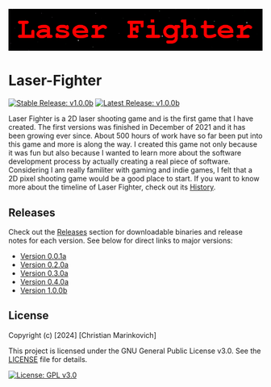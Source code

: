 ![Splash Text](img/Laser_Fighter_Splash_Text.png)

# Laser-Fighter

[![Stable Release: v1.0.0b](https://img.shields.io/badge/Stable-v1.0.0b-brightgreen.svg)](https://github.com/Christian2147/Laser-Fighter/releases/download/v1.0.0/Laser.Fighter.v1.0.0b.zip) [![Latest Release: v1.0.0b](https://img.shields.io/badge/Latest-v1.0.0b-red.svg)](https://github.com/Christian2147/Laser-Fighter/releases/download/v1.0.0/Laser.Fighter.v1.0.0b.zip)

Laser Fighter is a 2D laser shooting game and is the first game that I have created. The first versions was finished in December of 2021 and it has been growing ever since. About 500 hours of work have so far been put into this game and more is along the way. I created this game not only because it was fun but also because I wanted to learn more about the software development process by actually creating a real piece of software. Considering I am really familiter with gaming and indie games, I felt that a 2D pixel shooting game would be a good place to start. If you want to know more about the timeline of Laser Fighter, check out its [History](./Docs/HISTORY.md).

## Releases

Check out the [Releases](https://github.com/Christian2147/Laser-Fighter/releases) section for downloadable binaries and release notes for each version. See below for direct links to major versions:

- [Version 0.0.1a](https://github.com/Christian2147/Laser-Fighter/releases/tag/v0.0.1)
- [Version 0.2.0a](https://github.com/Christian2147/Laser-Fighter/releases/tag/v0.2.0)
- [Version 0.3.0a](https://github.com/Christian2147/Laser-Fighter/releases/tag/v0.3.0)
- [Version 0.4.0a](https://github.com/Christian2147/Laser-Fighter/releases/tag/v0.4.0)
- [Version 1.0.0b](https://github.com/Christian2147/Laser-Fighter/releases/tag/v1.0.0)

## License

Copyright (c) [2024] [Christian Marinkovich]

This project is licensed under the GNU General Public License v3.0. See the [LICENSE](./LICENSE) file for details.

[![License: GPL v3.0](https://img.shields.io/badge/License-GPL%20v3.0-blue.svg)](https://www.gnu.org/licenses/gpl-3.0)
